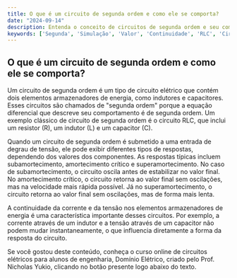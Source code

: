 ```yaml
---
title: O que é um circuito de segunda ordem e como ele se comporta?
date: "2024-09-14"
description: Entenda o conceito de circuitos de segunda ordem e seu comportamento em resposta a um degrau de tensão.
keywords: ['Segunda', 'Simulação', 'Valor', 'Continuidade', 'RLC', 'Circuito', 'degrau']
---
```


## O que é um circuito de segunda ordem e como ele se comporta?

Um circuito de segunda ordem é um tipo de circuito elétrico que contém dois elementos armazenadores de energia, como indutores e capacitores. Esses circuitos são chamados de "segunda ordem" porque a equação diferencial que descreve seu comportamento é de segunda ordem. Um exemplo clássico de circuito de segunda ordem é o circuito RLC, que inclui um resistor (R), um indutor (L) e um capacitor (C).

Quando um circuito de segunda ordem é submetido a uma entrada de degrau de tensão, ele pode exibir diferentes tipos de respostas, dependendo dos valores dos componentes. As respostas típicas incluem subamortecimento, amortecimento crítico e superamortecimento. No caso de subamortecimento, o circuito oscila antes de estabilizar no valor final. No amortecimento crítico, o circuito retorna ao valor final sem oscilações, mas na velocidade mais rápida possível. Já no superamortecimento, o circuito retorna ao valor final sem oscilações, mas de forma mais lenta.

A continuidade da corrente e da tensão nos elementos armazenadores de energia é uma característica importante desses circuitos. Por exemplo, a corrente através de um indutor e a tensão através de um capacitor não podem mudar instantaneamente, o que influencia diretamente a forma da resposta do circuito.

Se você gostou deste conteúdo, conheça o curso online de circuitos elétricos para alunos de engenharia, Domínio Elétrico, criado pelo Prof. Nicholas Yukio, clicando no botão presente logo abaixo do texto.